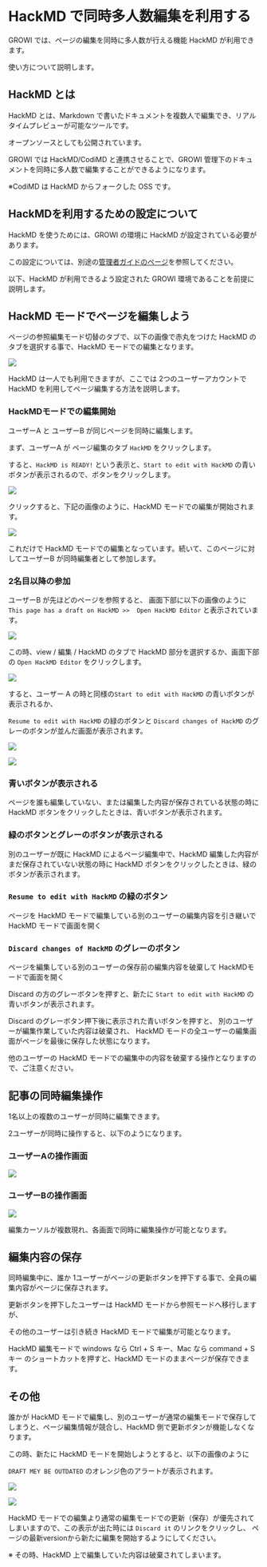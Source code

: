 # HackMD で同時多人数編集を利用する

GROWI では、ページの編集を同時に多人数が行える機能 HackMD が利用できます。

使い方について説明します。

## HackMD とは

HackMD とは、Markdown で書いたドキュメントを複数人で編集でき、リアルタイムプレビューが可能なツールです。

オープンソースとしても公開されています。

GROWI では HackMD/CodiMD と連携させることで、GROWI 管理下のドキュメントを同時に多人数で編集することができるようになります。

※CodiMD は HackMD からフォークした OSS です。

## HackMDを利用するための設定について

HackMD を使うためには、GROWI の環境に HackMD が設定されている必要があります。

この設定については、別途の[管理者ガイドのページ](/admin-guide/admin-cookbook/integrate-with-hackmd.html)を参照してください。

以下、HackMD が利用できるよう設定された GROWI 環境であることを前提に説明します。

## HackMD モードでページを編集しよう

ページの参照編集モード切替のタブで、以下の画像で赤丸をつけた HackMD のタブを選択する事で、HackMD モードでの編集となります。

![](./images/HackMD1.png)


HackMD は一人でも利用できますが、ここでは 2つのユーザーアカウントで HackMD を利用してページ編集する方法を説明します。

### HackMDモードでの編集開始

ユーザーA と ユーザーB が同じページを同時に編集します。

まず、ユーザーA が ページ編集のタブ `HackMD` をクリックします。

すると、`HackMD is READY!` という表示と、`Start to edit with HackMD` の青いボタンが表示されるので、ボタンをクリックします。

![](./images/HackMD2.png)

クリックすると、下記の画像のように、HackMD モードでの編集が開始されます。

![](./images/HackMD3.png)

これだけで HackMD モードでの編集となっています。続いて、このページに対してユーザーB が同時編集者として参加します。

### 2名目以降の参加

ユーザーB が先ほどのページを参照すると、
画面下部に以下の画像のように `This page has a draft on HackMD >>  Open HackMD Editor` と表示されています。

![](./images/HackMD4.png)


この時、view / 編集 / HackMD のタブで HackMD 部分を選択するか、画面下部の `Open HackMD Editor` をクリックします。

![](./images/HackMD5.png)

すると、ユーザー A の時と同様の`Start to edit with HackMD` の青いボタンが表示されるか、

`Resume to edit with HackMD` の緑のボタンと `Discard changes of HackMD` のグレーのボタンが並んだ画面が表示されます。

![](./images/HackMD6.png)

![](./images/HackMD7.png)


### 青いボタンが表示される

ページを誰も編集していない、または編集した内容が保存されている状態の時に HackMD ボタンをクリックしたときは、青いボタンが表示されます。

### 緑のボタンとグレーのボタンが表示される

別のユーザーが既に HackMD によるページ編集中で、HackMD 編集した内容がまだ保存されていない状態の時に HackMD ボタンをクリックしたときは、緑のボタンが表示されます。

### `Resume to edit with HackMD` の緑のボタン

ページを HackMD モードで編集している別のユーザーの編集内容を引き継いで HackMD モードで画面を開く

### `Discard changes of HackMD` のグレーのボタン

ページを編集している別のユーザーの保存前の編集内容を破棄して HackMDモードで画面を開く

Discard の方のグレーボタンを押すと、新たに `Start to edit with HackMD` の青いボタンが表示されます。

Discard のグレーボタン押下後に表示された青いボタンを押すと、
別のユーザーが編集作業していた内容は破棄され、
HackMD モードの全ユーザーの編集画面がページを最後に保存した状態になります。

他のユーザーの HackMD モードでの編集中の内容を破棄する操作となりますので、ご注意ください。

## 記事の同時編集操作

1名以上の複数のユーザーが同時に編集できます。

2ユーザーが同時に操作すると、以下のようになります。

### ユーザーAの操作画面

![](./images/HackMD_editing1.gif)

### ユーザーBの操作画面

![](./images/HackMD_editing2.gif)

編集カーソルが複数現れ、各画面で同時に編集操作が可能となります。


## 編集内容の保存

同時編集中に、誰か 1ユーザーがページの更新ボタンを押下する事で、全員の編集内容がページに保存されます。

更新ボタンを押下したユーザーは HackMD モードから参照モードへ移行しますが、

その他のユーザーは引き続き HackMD モードで編集が可能となります。

HackMD 編集モードで windows なら Ctrl + S キー、Mac なら command + S キー のショートカットを押すと、HackMD モードのままページが保存できます。

## その他

誰かが HackMD モードで編集し、別のユーザーが通常の編集モードで保存してしまうと、ページ編集情報が競合し、HackMD 側で更新ボタンが機能しなくなります。

この時、新たに HackMD モードを開始しようとすると、以下の画像のように

`DRAFT MEY BE OUTDATED` のオレンジ色のアラートが表示されます。

![](./images/HackMD8.png)

![](./images/HackMD9.png)

HackMD モードでの編集より通常の編集モードでの更新（保存）が優先されてしまいますので、この表示が出た時には `Discard it` のリンクをクリックし、
ページの最新versionから新たに編集を開始するようにしてください。

※ その時、HackMD 上で編集していた内容は破棄されてしまいます。
